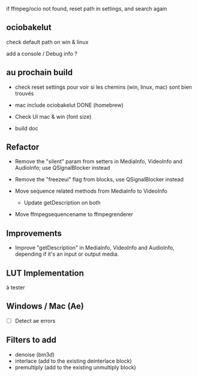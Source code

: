 if ffmpeg/ocio not found, reset path in settings, and search again

## ociobakelut

check default path on win & linux

add a console / Debug info ?

## au prochain build

- check reset settings pour voir si les chemins (win, linux, mac) sont bien trouvés

- mac include ociobakelut DONE (homebrew)

- Check UI mac & win (font size)

- build doc

## Refactor

- Remove the "silent" param from setters in MediaInfo, VideoInfo and AudioInfo; use QSignalBlocker instead

- Remove the "freezeui" flag from blocks, use QSignalBlocker instead

- Move sequence related methods from MediaInfo to VideoInfo
    - Update getDescription on both

- Move ffmpegsequencename to ffmpegrenderer

## Improvements

- Improve "getDescription" in MediaInfo, VideoInfo and AudioInfo, depending if it's an input or output media.

## LUT Implementation

à tester

## Windows / Mac (Ae)

- [ ] Detect ae errors

## Filters to add

- denoise (bm3d)
- interlace (add to the existing deinterlace block)
- premultiply (add to the existing unmultiply block)
